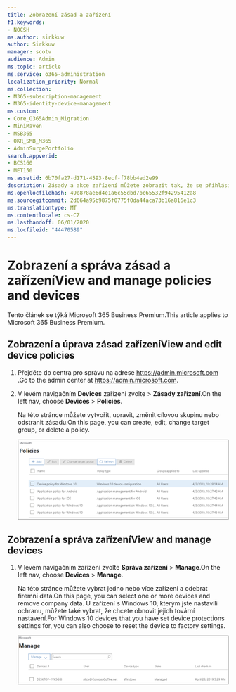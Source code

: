 ```yaml
---
title: Zobrazení zásad a zařízení
f1.keywords:
- NOCSH
ms.author: sirkkuw
author: Sirkkuw
manager: scotv
audience: Admin
ms.topic: article
ms.service: o365-administration
localization_priority: Normal
ms.collection:
- M365-subscription-management
- M365-identity-device-management
ms.custom:
- Core_O365Admin_Migration
- MiniMaven
- MSB365
- OKR_SMB_M365
- AdminSurgePortfolio
search.appverid:
- BCS160
- MET150
ms.assetid: 6b70fa27-d171-4593-8ecf-f78bb4ed2e99
description: Zásady a akce zařízení můžete zobrazit tak, že se přihlásíte k Microsoftu 365 pro firmy s globálními přihlašovacími údaji správce.
ms.openlocfilehash: 49e878ae6d4e1a6c55dbd7bc65532f94295412a8
ms.sourcegitcommit: 2d664a95b9875f0775f0da44aca73b16a816e1c3
ms.translationtype: MT
ms.contentlocale: cs-CZ
ms.lasthandoff: 06/01/2020
ms.locfileid: "44470589"
---
```

# <a name="view-and-manage-policies-and-devices"></a><span data-ttu-id="f645a-103">Zobrazení a správa zásad a zařízení</span><span class="sxs-lookup"><span data-stu-id="f645a-103">View and manage policies and devices</span></span>

<span data-ttu-id="f645a-104">Tento článek se týká Microsoft 365 Business Premium.</span><span class="sxs-lookup"><span data-stu-id="f645a-104">This article applies to Microsoft 365 Business Premium.</span></span>

## <a name="view-and-edit-device-policies"></a><span data-ttu-id="f645a-105">Zobrazení a úprava zásad zařízení</span><span class="sxs-lookup"><span data-stu-id="f645a-105">View and edit device policies</span></span>

1.  <span data-ttu-id="f645a-106">Přejděte do centra pro správu na adrese <a href="https://go.microsoft.com/fwlink/p/?linkid=837890" target="_blank">https://admin.microsoft.com</a> .</span><span class="sxs-lookup"><span data-stu-id="f645a-106">Go to the admin center at <a href="https://go.microsoft.com/fwlink/p/?linkid=837890" target="_blank">https://admin.microsoft.com</a>.</span></span>
2. <span data-ttu-id="f645a-107">V levém navigačním **Devices** zařízení zvolte \> **Zásady zařízení**.</span><span class="sxs-lookup"><span data-stu-id="f645a-107">On the left nav, choose **Devices** \> **Policies**.</span></span>

    <span data-ttu-id="f645a-108">Na této stránce můžete vytvořit, upravit, změnit cílovou skupinu nebo odstranit zásadu.</span><span class="sxs-lookup"><span data-stu-id="f645a-108">On this page, you can create, edit, change target group, or delete a policy.</span></span>

    ![Screenshot of the Policies page](../media/devicepolicies.png)
  
## <a name="view-and-manage-devices"></a><span data-ttu-id="f645a-110">Zobrazení a správa zařízení</span><span class="sxs-lookup"><span data-stu-id="f645a-110">View and manage devices</span></span>

1. <span data-ttu-id="f645a-111">V levém navigačním zařízení zvolte **Správa zařízení** \> **Manage**.</span><span class="sxs-lookup"><span data-stu-id="f645a-111">On the left nav, choose **Devices** \> **Manage**.</span></span> 
    
    <span data-ttu-id="f645a-112">Na této stránce můžete vybrat jedno nebo více zařízení a odebrat firemní data.</span><span class="sxs-lookup"><span data-stu-id="f645a-112">On this page, you can select one or more devices and remove company data.</span></span> <span data-ttu-id="f645a-113">U zařízení s Windows 10, kterým jste nastavili ochranu, můžete také vybrat, že chcete obnovit jejich tovární nastavení.</span><span class="sxs-lookup"><span data-stu-id="f645a-113">For Windows 10 devices that you have set device protections settings for, you can also choose to reset the device to factory settings.</span></span>
  
   ![Stránka Správa zařízení](../media/devicesmanage.png)

